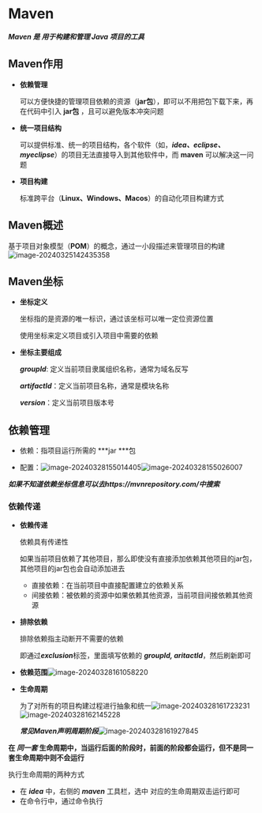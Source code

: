 # Maven

***Maven 是 用于构建和管理 Java 项目的工具*** 

## Maven作用

- **依赖管理**

  可以方便快捷的管理项目依赖的资源（**jar包**），即可以不用把包下载下来，再在代码中引入 **jar包** ，且可以避免版本冲突问题

- **统一项目结构**

  可以提供标准、统一的项目结构，各个软件（如，***idea、eclipse、myeclipse***）的项目无法直接导入到其他软件中，而 **maven** 可以解决这一问题

- **项目构建**

  标准跨平台（**Linux、Windows、Macos**）的自动化项目构建方式



## Maven概述

基于项目对象模型（**POM**）的概念，通过一小段描述来管理项目的构建![image-20240325142435358](C:\Users\tyx\AppData\Roaming\Typora\typora-user-images\image-20240325142435358.png)



## Maven坐标

- **坐标定义**

  坐标指的是资源的唯一标识，通过该坐标可以唯一定位资源位置

  使用坐标来定义项目或引入项目中需要的依赖

- **坐标主要组成**

  ***groupId***: 定义当前项目隶属组织名称，通常为域名反写

  ***artifactId***：定义当前项目名称，通常是模块名称

  ***version***：定义当前项目版本号



## 依赖管理

- 依赖：指项目运行所需的 ***jar ***包

- 配置：![image-20240328155014405](C:\Users\tyx\AppData\Roaming\Typora\typora-user-images\image-20240328155014405.png)![image-20240328155026007](C:\Users\tyx\AppData\Roaming\Typora\typora-user-images\image-20240328155026007.png)

​	***如果不知道依赖坐标信息可以去https://mvnrepository.com/中搜索***

### 	依赖传递

- **依赖传递** 

  依赖具有传递性

  如果当前项目依赖了其他项目，那么即使没有直接添加依赖其他项目的jar包，其他项目的jar包也会自动添加进去

  - 直接依赖：在当前项目中直接配置建立的依赖关系
  - 间接依赖：被依赖的资源中如果依赖其他资源，当前项目间接依赖其他资源 

- **排除依赖**

  排除依赖指主动断开不需要的依赖

  即通过***exclusion***标签，里面填写依赖的 ***groupId, aritactId***，然后刷新即可

- **依赖范围**![image-20240328161058220](C:\Users\tyx\AppData\Roaming\Typora\typora-user-images\image-20240328161058220.png)

- **生命周期**

  为了对所有的项目构建过程进行抽象和统一![image-20240328161723231](C:\Users\tyx\AppData\Roaming\Typora\typora-user-images\image-20240328161723231.png)![image-20240328162145228](C:\Users\tyx\AppData\Roaming\Typora\typora-user-images\image-20240328162145228.png)

  ***常见Maven声明周期阶段***![image-20240328161927845](C:\Users\tyx\AppData\Roaming\Typora\typora-user-images\image-20240328161927845.png)

**在 *同一套* 生命周期中，当运行后面的阶段时，前面的阶段都会运行，但不是同一套生命周期中则不会运行**

执行生命周期的两种方式

- 在 ***idea*** 中，右侧的 ***maven*** 工具栏，选中	对应的生命周期双击运行即可
- 在命令行中，通过命令执行
